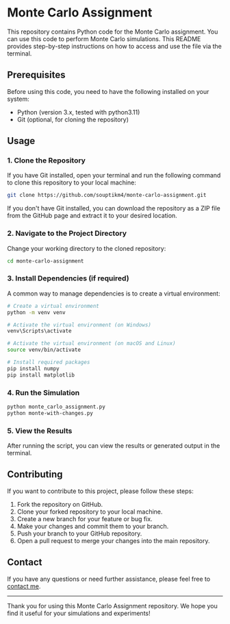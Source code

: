 # Monte Carlo Assignment

This repository contains Python code for the Monte Carlo assignment. You can use this code to perform Monte Carlo simulations. This README provides step-by-step instructions on how to access and use the file via the terminal.

## Prerequisites

Before using this code, you need to have the following installed on your system:

- Python (version 3.x, tested with python3.11)
- Git (optional, for cloning the repository)

## Usage

### 1. Clone the Repository

If you have Git installed, open your terminal and run the following command to clone this repository to your local machine:

```bash
git clone https://github.com/souptikm4/monte-carlo-assignment.git
```

If you don't have Git installed, you can download the repository as a ZIP file from the GitHub page and extract it to your desired location.

### 2. Navigate to the Project Directory

Change your working directory to the cloned repository:

```bash
cd monte-carlo-assignment
```

### 3. Install Dependencies (if required)

A common way to manage dependencies is to create a virtual environment:

```bash
# Create a virtual environment
python -m venv venv

# Activate the virtual environment (on Windows)
venv\Scripts\activate

# Activate the virtual environment (on macOS and Linux)
source venv/bin/activate

# Install required packages
pip install numpy
pip install matplotlib
```

### 4. Run the Simulation

```bash
python monte_carlo_assignment.py 
python monte-with-changes.py
```

### 5. View the Results

After running the script, you can view the results or generated output in the terminal.

## Contributing

If you want to contribute to this project, please follow these steps:

1. Fork the repository on GitHub.
2. Clone your forked repository to your local machine.
3. Create a new branch for your feature or bug fix.
4. Make your changes and commit them to your branch.
5. Push your branch to your GitHub repository.
6. Open a pull request to merge your changes into the main repository.

## Contact

If you have any questions or need further assistance, please feel free to [contact me](mailto:souptik.mandal@students.iiserpune.ac.in).

---

Thank you for using this Monte Carlo Assignment repository. We hope you find it useful for your simulations and experiments!
